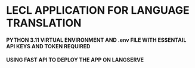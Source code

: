 # LECL APPLICATION FOR LANGUAGE TRANSLATION
#### PYTHON 3.11 VIRTUAL ENVIRONMENT AND .env FILE WITH ESSENTAIL API KEYS AND TOKEN REQUIRED 
#### USING FAST API TO DEPLOY THE APP ON LANGSERVE
